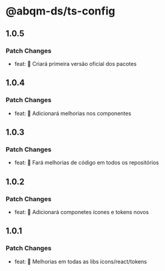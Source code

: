 # @abqm-ds/ts-config

## 1.0.5

### Patch Changes

- feat: 🎸 Criará primeira versão oficial dos pacotes

## 1.0.4

### Patch Changes

- feat: 🎸 Adicionará melhorias nos componentes

## 1.0.3

### Patch Changes

- feat: 🎸 Fará melhorias de código em todos os repositórios

## 1.0.2

### Patch Changes

- feat: 🎸 Adicionará componetes ícones e tokens novos

## 1.0.1

### Patch Changes

- feat: 🎸 Melhorias em todas as libs icons/react/tokens
